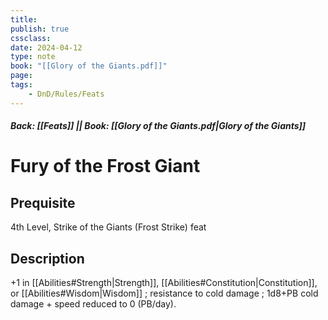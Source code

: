 ```yaml
---
title:
publish: true
cssclass:
date: 2024-04-12
type: note
book: "[[Glory of the Giants.pdf]]"
page: 
tags:
    - DnD/Rules/Feats
---
```


##### Back: [[Feats]] || Book: [[Glory of the Giants.pdf|Glory of the Giants]]

# Fury of the Frost Giant


## Prequisite 
4th Level, Strike of the Giants (Frost Strike) feat

## Description
+1 in [[Abilities#Strength|Strength]], [[Abilities#Constitution|Constitution]], or [[Abilities#Wisdom|Wisdom]] ; resistance to cold damage ; 1d8+PB cold damage + speed reduced to 0 (PB/day).